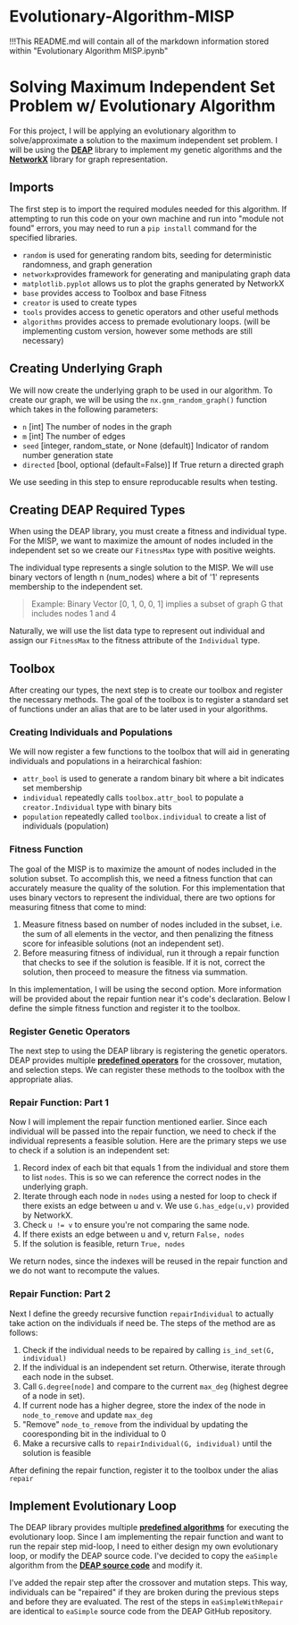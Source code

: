 # Evolutionary-Algorithm-MISP
!!!This README.md will contain all of the markdown information stored within "Evolutionary Algorithm MISP.ipynb"

# Solving Maximum Independent Set Problem w/ Evolutionary Algorithm

For this project, I will be applying an evolutionary algorithm to solve/approximate a solution to the maximum independent set problem. I will be using the [**DEAP**](https://github.com/DEAP/deap) library to implement my genetic algorithms and the [**NetworkX**](https://github.com/networkx/networkx) library for graph representation.

## Imports
The first step is to import the required modules needed for this algorithm. If attempting to run this code on your own machine and run into "module not found" errors, you may need to run a `pip install` command for the specified libraries.

- `random` is used for generating random bits, seeding for deterministic randomness, and graph generation
- `networkx`provides framework for generating and manipulating graph data
- `matplotlib.pyplot` allows us to plot the graphs generated by NetworkX
- `base` provides access to Toolbox and base Fitness
- `creator` is used to create types
- `tools` provides access to genetic operators and other useful methods
- `algorithms` provides access to premade evolutionary loops. (will be implementing custom version, however some methods are still necessary)

## Creating Underlying Graph
We will now create the underlying graph to be used in our algorithm. To create our graph, we will be using the `nx.gnm_random_graph()` function which takes in the following parameters:
- `n` [int] The number of nodes in the graph
- `m` [int] The number of edges
- `seed` [integer, random_state, or None (default)] Indicator of random number generation state
- `directed` [bool, optional (default=False)] If True return a directed graph

We use seeding in this step to ensure reproducable results when testing.

## Creating DEAP Required Types
When using the DEAP library, you must create a fitness and individual type. For the MISP, we want to maximize the amount of nodes included in the independent set so we create our `FitnessMax` type with positive weights.

The individual type represents a single solution to the MISP. We will use binary vectors of length n (num_nodes) where a bit of '1' represents membership to the independent set.
> Example: Binary Vector [0, 1, 0, 0, 1] implies a subset of graph G that includes nodes 1 and 4

Naturally, we will use the list data type to represent out individual and assign our `FitnessMax` to the fitness attribute of the `Individual` type.

## Toolbox
After creating our types, the next step is to create our toolbox and register the necessary methods. The goal of the toolbox is to register a standard set of functions under an alias that are to be later used in your algorithms.

### Creating Individuals and Populations
We will now register a few functions to the toolbox that will aid in generating individuals and populations in a heirarchical fashion:

- `attr_bool` is used to generate a random binary bit where a bit indicates set membership
- `individual` repeatedly calls `toolbox.attr_bool` to populate a `creator.Individual` type with binary bits
- `population` repeatedly called `toolbox.individual` to create a list of individuals (population)

### Fitness Function
The goal of the MISP is to maximize the amount of nodes included in the solution subset. To accomplish this, we need a fitness function that can accurately measure the quality of the solution. For this implementation that uses binary vectors to represent the individual, there are two options for measuring fitness that come to mind:
1. Measure fitness based on number of nodes included in the subset, i.e. the sum of all elements in the vector, and then penalizing the fitness score for infeasible solutions (not an independent set).
2. Before measuring fitness of individual, run it through a repair function that checks to see if the solution is feasible. If it is not, correct the solution, then proceed to measure the fitness via summation.

In this implementation, I will be using the second option. More information will be provided about the repair funtion near it's code's declaration. Below I define the simple fitness function and register it to the toolbox.

### Register Genetic Operators
The next step to using the DEAP library is registering the genetic operators. DEAP provides multiple [**predefined operators**](https://deap.readthedocs.io/en/master/api/tools.html#) for the crossover, mutation, and selection steps. We can register these methods to the toolbox with the appropriate alias.

### Repair Function: Part 1
Now I will implement the repair function mentioned earlier. Since each individual will be passed into the repair function, we need to check if the individual represents a feasible solution. Here are the primary steps we use to check if a solution is an independent set:
1. Record index of each bit that equals 1 from the individual and store them to list `nodes`. This is so we can reference the correct nodes in the underlying graph.
2. Iterate through each node in `nodes` using a nested for loop to check if there exists an edge between u and v. We use `G.has_edge(u,v)` provided by NetworkX.
3. Check `u != v` to ensure you're not comparing the same node.
4. If there exists an edge between u and v, return `False, nodes`
5. If the solution is feasible, return `True, nodes`

We return nodes, since the indexes will be reused in the repair function and we do not want to recompute the values.

### Repair Function: Part 2
Next I define the greedy recursive function `repairIndividual` to actually take action on the individuals if need be. The steps of the method are as follows:
1. Check if the individual needs to be repaired by calling `is_ind_set(G, individual)`
2. If the individual is an independent set return. Otherwise, iterate through each node in the subset.
3. Call `G.degree[node]` and compare to the current `max_deg` (highest degree of a node in set).
4. If current node has a higher degree, store the index of the node in `node_to_remove` and update `max_deg`
5. "Remove" `node_to_remove` from the individual by updating the cooresponding bit in the individual to 0
6. Make a recursive calls to `repairIndividual(G, individual)` until the solution is feasible

After defining the repair function, register it to the toolbox under the alias `repair`

## Implement Evolutionary Loop
The DEAP library provides multiple [**predefined algorithms**](https://deap.readthedocs.io/en/master/api/algo.html#complete-algorithms) for executing the evolutionary loop. Since I am implementing the repair function and want to run the repair step mid-loop, I need to either design my own evolutionary loop, or modify the DEAP source code. I've decided to copy the `eaSimple` algorithm from the [**DEAP source code**](https://github.com/DEAP/deap/blob/master/deap/algorithms.py) and modify it.

I've added the repair step after the crossover and mutation steps. This way, individuals can be "repaired" if they are broken during the previous steps and before they are evaluated. The rest of the steps in `eaSimpleWithRepair` are identical to `eaSimple` source code from the DEAP GitHub repository.